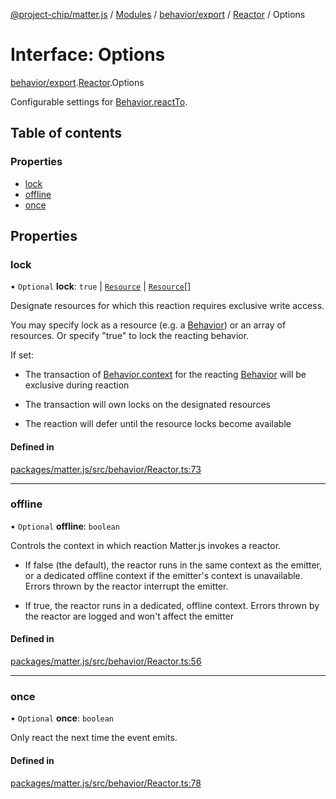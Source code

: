 [@project-chip/matter.js](../README.md) / [Modules](../modules.md) / [behavior/export](../modules/behavior_export.md) / [Reactor](../modules/behavior_export.Reactor.md) / Options

# Interface: Options

[behavior/export](../modules/behavior_export.md).[Reactor](../modules/behavior_export.Reactor.md).Options

Configurable settings for [Behavior.reactTo](../classes/behavior_export.Behavior-1.md#reactto).

## Table of contents

### Properties

- [lock](behavior_export.Reactor.Options.md#lock)
- [offline](behavior_export.Reactor.Options.md#offline)
- [once](behavior_export.Reactor.Options.md#once)

## Properties

### lock

• `Optional` **lock**: ``true`` \| [`Resource`](behavior_export._internal_.Resource-1.md) \| [`Resource`](behavior_export._internal_.Resource-1.md)[]

Designate resources for which this reaction requires exclusive write access.

You may specify lock as a resource (e.g. a [Behavior](../classes/behavior_export.Behavior-1.md)) or an array of resources.  Or specify "true" to
lock the reacting behavior.

If set:

  - The transaction of [Behavior.context](../classes/behavior_export.Behavior-1.md#context) for the reacting [Behavior](../classes/behavior_export.Behavior-1.md) will be exclusive during
    reaction

  - The transaction will own locks on the designated resources

  - The reaction will defer until the resource locks become available

#### Defined in

[packages/matter.js/src/behavior/Reactor.ts:73](https://github.com/project-chip/matter.js/blob/0c058ae17fdba4c0b89b8b13c309011d51782299/packages/matter.js/src/behavior/Reactor.ts#L73)

___

### offline

• `Optional` **offline**: `boolean`

Controls the context in which reaction Matter.js invokes a reactor.

  - If false (the default), the reactor runs in the same context as the emitter, or a dedicated offline
    context if the emitter's context is unavailable.  Errors thrown by the reactor interrupt the emitter.

  - If true, the reactor runs in a dedicated, offline context.  Errors thrown by the reactor are logged and
    won't affect the emitter

#### Defined in

[packages/matter.js/src/behavior/Reactor.ts:56](https://github.com/project-chip/matter.js/blob/0c058ae17fdba4c0b89b8b13c309011d51782299/packages/matter.js/src/behavior/Reactor.ts#L56)

___

### once

• `Optional` **once**: `boolean`

Only react the next time the event emits.

#### Defined in

[packages/matter.js/src/behavior/Reactor.ts:78](https://github.com/project-chip/matter.js/blob/0c058ae17fdba4c0b89b8b13c309011d51782299/packages/matter.js/src/behavior/Reactor.ts#L78)
